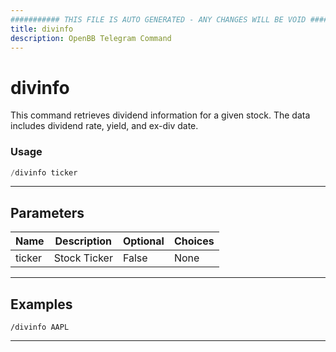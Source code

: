 ```yaml
---
########### THIS FILE IS AUTO GENERATED - ANY CHANGES WILL BE VOID ###########
title: divinfo
description: OpenBB Telegram Command
---
```


# divinfo

This command retrieves dividend information for a given stock. The data includes dividend rate, yield, and ex-div date.

### Usage

```python wordwrap
/divinfo ticker
```

---

## Parameters

| Name | Description | Optional | Choices |
| ---- | ----------- | -------- | ------- |
| ticker | Stock Ticker | False | None |


---

## Examples

```
/divinfo AAPL
```

---
